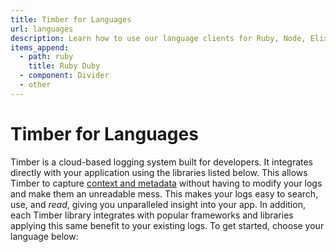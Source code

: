 ```yaml
---
title: Timber for Languages
url: languages
description: Learn how to use our language clients for Ruby, Node, Elixir and more.
items_append:
  - path: ruby
    title: Ruby Duby
  - component: Divider
  - other
---
```

# Timber for Languages

Timber is a cloud-based logging system built for developers. It integrates directly with your application using the libraries listed below. This allows Timber to capture [context and metadata](/concepts/metadata-context-and-events) without having to modify your logs and make them an unreadable mess. This makes your logs easy to search, use, and _read_, giving you unparalleled insight into your app. In addition, each Timber library integrates with popular frameworks and libraries applying this same benefit to your existing logs. To get started, choose your language below:
